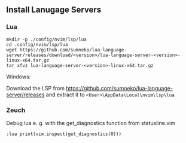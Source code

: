 
## Install Lanugage Servers

### Lua
    
    mkdir -p ./config/nvim/lsp/lua
    cd .config/nvim/lsp/lua
    wget https://github.com/sumneko/lua-language-server/releases/download/<version>/lua-language-server-<version>-linux-x64.tar.gz
    tar xfvz lua-language-server-<version>-linux-x64.tar.gz

Windows:

Download the LSP from https://github.com/sumneko/lua-language-server/releases
and extract it to `<User>\AppData\Local\nvim\lsp\lua`


### Zeuch

Debug lua e. g. with the get_diagnostics function from statusline.vim

    :lua print(vim.inspect(get_diagnostics(0)))
